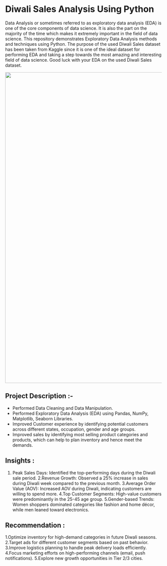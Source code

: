 

# Diwali Sales Analysis Using Python

Data Analysis or sometimes referred to as exploratory data analysis (EDA) is one of the core components of data science. It is also the part on the majority of the time which makes it extremely important in the field of data science. This repository demonstrates Exploratory Data Analysis methods and techniques using Python. The purpose of the used Diwali Sales dataset has been taken from Kaggle since it is one of the ideal dataset for performing EDA and taking a step towards the most amazing and interesting field of data science. Good luck with your EDA on the used Diwali Sales dataset.

 
<img src="![diwali 2 imgs](https://github.com/user-attachments/assets/5cdf3229-1d08-46f2-86c6-de6b861d8f50)" width=1000>


## Project Description :-
<ul>
<li>Performed Data Cleaning and Data Manipulation.
<li>Performed Exploratory Data Analysis (EDA) using Pandas, NumPy, Matplotlib, Seaborn Libraries.
<li>Improved Customer experience by identifying potential customers across different states, occupation, gender and age groups.
<li>Improved sales by identifying most selling product categories and products, which can help to plan inventory and hence meet the demands.
</ul>


## Insights :
1. Peak Sales Days: Identified the top-performing days during the Diwali sale period.
2.Revenue Growth: Observed a 25% increase in sales during Diwali week compared to the previous month.
3.Average Order Value (AOV): Increased AOV during Diwali, indicating customers are willing to spend more.
4.Top Customer Segments: High-value customers were predominantly in the 25-45 age group.
5.Gender-based Trends: Women shoppers dominated categories like fashion and home décor, while men leaned toward electronics.


## Recommendation :
1.Optimize inventory for high-demand categories in future Diwali seasons.
2.Target ads for different customer segments based on past behavior.
3.Improve logistics planning to handle peak delivery loads efficiently.
4.Focus marketing efforts on high-performing channels (email, push notifications).
5.Explore new growth opportunities in Tier 2/3 cities.
